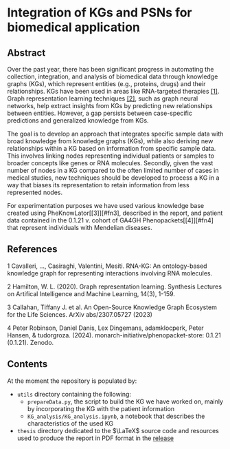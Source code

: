 # Integration of KGs and PSNs for biomedical application

## Abstract
Over the past year, there has been significant progress in automating the collection, integration, and analysis of biomedical data through knowledge graphs (KGs), which represent entities (e.g., proteins, drugs) and their relationships. KGs have been used in areas like RNA-targeted therapies [[1]](#fn1). Graph representation learning techniques [[2]](#fn2), such as graph neural networks, help extract insights from KGs by predicting new relationships between entities. However, a gap persists between case-specific predictions and generalized knowledge from KGs.

The goal is to develop an approach that integrates specific sample data with broad knowledge from knowledge graphs (KGs), while also deriving new relationships within a KG based on information from specific sample data. This involves linking nodes representing individual patients or samples to broader concepts like genes or RNA molecules. Secondly, given the vast number of nodes in a KG compared to the often limited number of cases in medical studies, new techniques should be developed to process a KG in a way that biases its representation to retain information from less represented nodes.

For experimentation purposes we have used various knowledge base created using PheKnowLator[[3]][#fn3], described in the report, and patient data contained in the 0.1.21 v. cohort of GA4GH Phenopackets[[4]][#fn4] that represent individuals with Mendelian diseases.

## References
<a name="fn1">1</a> Cavalleri, ..., Casiraghi, Valentini, Mesiti. RNA-KG: An ontology-based knowledge graph for representing interactions involving RNA molecules.

<a name="fn2">2</a> Hamilton, W. L. (2020). Graph representation learning. Synthesis Lectures on Artifical Intelligence and Machine Learning, 14(3), 1-159.

<a name="fn3">3</a> Callahan, Tiffany J. et al. An Open-Source Knowledge Graph Ecosystem for the Life Sciences. ArXiv abs/2307.05727 (2023)

<a name="fn4">4</a> Peter Robinson, Daniel Danis, Lex Dingemans, adamklocperk, Peter Hansen, & tudorgroza. (2024). monarch-initiative/phenopacket-store: 0.1.21 (0.1.21). Zenodo.

## Contents
At the moment the repository is populated by:
* `utils` directory containing the following:
    * `prepareData.py`, the script to build the KG we have worked on, mainly by incorporating the KG with the patient information
    * `KG_analysis/KG_analysis.ipynb`, a notebook that describes the characteristics of the used KG
* `thesis` directory dedicated to the $\LaTeX$ source code and resources used to produce the report in PDF format in the [release]()
